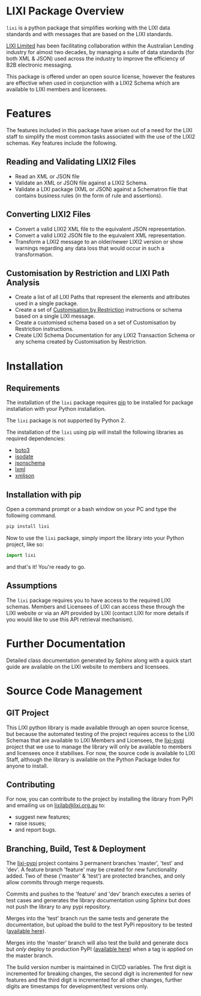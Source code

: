 LIXI Package Overview
====

``lixi`` is a python package that simplifies working with the LIXI data standards and with messages that are based on the LIXI standards. 

[LIXI Limited]([https://lixi.org.au/) has been facilitating collaboration within the Australian Lending industry for almost two decades, by managing a suite of data standards (for both XML & JSON) used across the industry to improve the efficiency of B2B electronic messaging.

This package is offered under an open source license, however the features are effective when used in conjunction with a LIXI2 Schema which are available to LIXI members  and licensees.

Features
========

The features included in this package have arisen out of a need for the LIXI staff to simplify the most common tasks associated with the use of the LIXI2 schemas. Key features include the following.

Reading and Validating LIXI2 Files
----------------------------------
* Read an XML or JSON file
* Validate an XML or JSON file against a LIXI2 Schema.
* Validate a LIXI package (XML or JSON) against a Schematron file that contains business rules (in the form of rule and assertions).

Converting LIXI2 Files
----------------------
* Convert a valid LIXI2 XML file to the equivalent JSON representation.
* Convert a valid LIXI2 JSON file to the equivalent XML representation.
* Transform a LIXI2 message to an older/newer LIXI2 version or show warnings regarding any data loss that would occur in such a transformation.

Customisation by Restriction and LIXI Path Analysis
---------------------------------------------------
* Create a list of all LIXI Paths that represent the elements and attributes used in a single package.
* Create a set of [Customisation by Restriction](https://lixi.org.au/join-lixi/benefits-of-lixi-membership/premium-tools/customisation-by-restriction/) instructions or schema based on a single LIXI message.
* Create a customised schema based on a set of Customisation by Restriction instructions. 
* Create LIXI Schema Documentation for any LIXI2 Transaction Schema or any schema created by Customisation by Restriction.


Installation
============

Requirements
------------

The installation of the ``lixi`` package requires [pip](https://pypi.org/project/pip/) to be installed for package installation with your Python installation.

The ``lixi`` package is not supported by Python 2.

The installation of the ``lixi`` using pip will install the following libraries as required dependencies:

* [boto3](https://github.com/boto/boto3)
* [isodate](https://github.com/gweis/isodate/)
* [jsonschema](https://github.com/Julian/jsonschema)
* [lxml](https://lxml.de/)
* [xmljson](https://github.com/sanand0/xmljson)

Installation with pip
----------------
Open a command prompt or a bash window on your PC and type the following command. 

```python
pip install lixi
```

Now to use the ``lixi`` package, simply import the library into your Python project, like so:

```python
import lixi
```

and that's it! You're ready to go.

Assumptions
-----------

The ``lixi`` package requires you to have access to the required LIXI schemas. Members and Licensees of LIXI can access these through the LIXI website or via an API provided by LIXI (contact LIXI for more details if you would like to use this API retrieval mechanism).

# Further Documentation

Detailed class documentation generated by Sphinx along with a quick start guide are available on the LIXI website to members and licensees.

# Source Code Management

## GIT Project

This LIXI python library is made available through an open source license, but because the automated testing of the project requires access to the LIXI Schemas that are available to LIXI Members and Licensees, the [lixi-pypi](https://standards.lixi.org.au/lixi-tech/lixi-pypi) project that we use to manage the library will only be available to members and licensees once it stabilises. For now, the source code is available to LIXI Staff, although the library is available on the Python Package Index for anyone to install.

Contributing
------------

For now, you can contribute to the project by installing the library from PyPI and emailing us on lixilab@lixi.org.au to:

* suggest new features; 
* raise issues;
* and report bugs.

Branching, Build, Test & Deployment
----------

The [lixi-pypi](https://standards.lixi.org.au/lixi-tech/lixi-pypi) project contains 3 permanent branches 'master', 'test' and 'dev'. A feature branch 'feature' may be created for new functionality added. Two of these ('master' & 'test') are protected branches, and only allow commits through merge requests. 

Commits and pushes to the 'feature' and 'dev' branch executes a series of test cases and generates the library documentation using Sphinx but does not push the library to any pypi repository. 

Merges into the 'test' branch run the same tests and generate the documentation, but upload the build to the test PyPi repository to be tested ([available here](https://test.pypi.org/project/lixi/)).

Merges into the 'master' branch will also test the build and generate docs but *only* deploy to production PyPI ([available here](https://pypi.org/project/lixi/)) when a tag is applied on the master branch.

The build version number is maintained in CI/CD variables. The first digit is incremented for breaking changes, the second digit is incremented for new features and the third digit is incremented for all other changes,  further digits are timestamps for development/test versions only.


